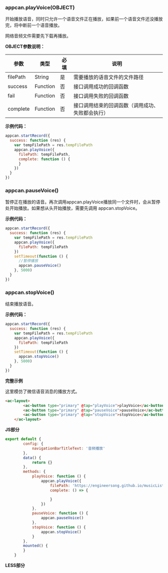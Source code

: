 ### appcan.playVoice(OBJECT)
开始播放语音，同时只允许一个语音文件正在播放，如果前一个语音文件还没播放完，将中断前一个语音播放。

网络音频文件需要先下载再播放。

**OBJECT参数说明：**

参数 | 类型 | 必填 | 说明
---|---|---|---
filePath | String | 是 | 需要播放的语音文件的文件路径
success | Function | 否 | 接口调用成功的回调函数
fail | Function | 否 | 接口调用失败的回调函数
complete | Function | 否 | 接口调用结束的回调函数（调用成功、失败都会执行）

**示例代码：**

```javascript
appcan.startRecord({
  success: function (res) {
    var tempFilePath = res.tempFilePath
    appcan.playVoice({
      filePath: tempFilePath,
      complete: function () {
      }
    })
  }
})
```
### appcan.pauseVoice()

暂停正在播放的语音。再次调用appcan.playVoice播放同一个文件时，会从暂停处开始播放。如果想从头开始播放，需要先调用 appcan.stopVoice。

**示例代码：**

```javascript
appcan.startRecord({
  success: function (res) {
    var tempFilePath = res.tempFilePath
    appcan.playVoice({
      filePath: tempFilePath
    })
    setTimeout(function () {
      //暂停播放
      appcan.pauseVoice()
    }, 5000)
  }
})
```
### appcan.stopVoice()

结束播放语音。

**示例代码：**

```javascript
appcan.startRecord({
  success: function (res) {
    var tempFilePath = res.tempFilePath
    appcan.playVoice({
      filePath: tempFilePath
    })
    setTimeout(function () {
      appcan.stopVoice()
    }, 5000)
  }
})
```
**完整示例**

这里模仿了微信语音消息的播放方式。


```html
<ac-layout>
        <ac-button type="primary" @tap="playVoice">playVoice</ac-button>
        <ac-button type="primary" @tap="pauseVoice">pauseVoice</ac-button>
        <ac-button type="primary" @tap="stopVoice">stopVoice</ac-button>
    </ac-layout>
```
**JS部分**

```javascript
export default {
        config: {
            navigationBarTitleText: '音频播放'
        },
        data() {
            return {}
        },
        methods: {
            playVoice: function () {
                appcan.playVoice({
                    filePath: 'https://engineersong.github.io/musicList/shake_match.mp3',
                    complete: () => {

                    }
                })
            },
            pauseVoice: function () {
                appcan.pauseVoice()
            },
            stopVoice: function () {
                appcan.stopVoice()
            }
        },
        mounted() {
        }
    }
```
**LESS部分**

```less

```
